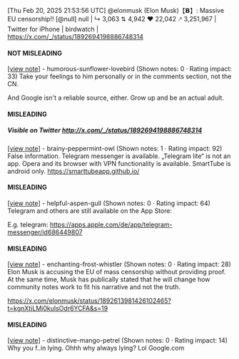 [Thu Feb 20, 2025 21:53:56 UTC] @elonmusk (Elon Musk)【𝗕】: Massive EU censorship!! [@null] null | ↳ 3,063 ⇅ 4,942 ♥ 22,042 🡕 3,251,967 | Twitter for iPhone | birdwatch | https://x.com/_/status/1892694198886748314

#### NOT MISLEADING

[[view note]](https://x.com/i/birdwatch/n/1892697247470780477) - humorous-sunflower-lovebird (Shown notes: 0 · Rating impact: 33)
Take your feelings to him personally or in the comments section, not the CN.

And Google isn't a reliable source, either.  Grow up and be an actual adult.

#### MISLEADING
##### Visible on Twitter http://x.com/_/status/1892694198886748314
[[view note]](https://x.com/i/birdwatch/n/1892715628475125769) - brainy-peppermint-owl (Shown notes: 1 · Rating impact: 92)
False information.
Telegram messenger is available.
„Telegram lite“ is not an app.
Opera and its browser with VPN functionality is available.
SmartTube is android only.
https://smarttubeapp.github.io/

#### MISLEADING

[[view note]](https://x.com/i/birdwatch/n/1892701163549556931) - helpful-aspen-gull (Shown notes: 0 · Rating impact: 64)
Telegram and others are still available on the App Store:

E.g. telegram: https://apps.apple.com/de/app/telegram-messenger/id686449807

#### MISLEADING

[[view note]](https://x.com/i/birdwatch/n/1892701007827894437) - enchanting-frost-whistler (Shown notes: 0 · Rating impact: 28)
Elon Musk is accusing the EU of mass censorship without providing proof. At the same time, Musk has publically stated that he will change how community notes work to fit his narrative and not the truth.

https://x.com/elonmusk/status/1892613981426102465?t=kgnXtjLMj0kuIsOdr6YCFA&s=19

#### MISLEADING

[[view note]](https://x.com/i/birdwatch/n/1892695615634866179) - distinctive-mango-petrel (Shown notes: 0 · Rating impact: 14)
Why you f..in lying. Ohhh why always lying? Lol
Google.com
